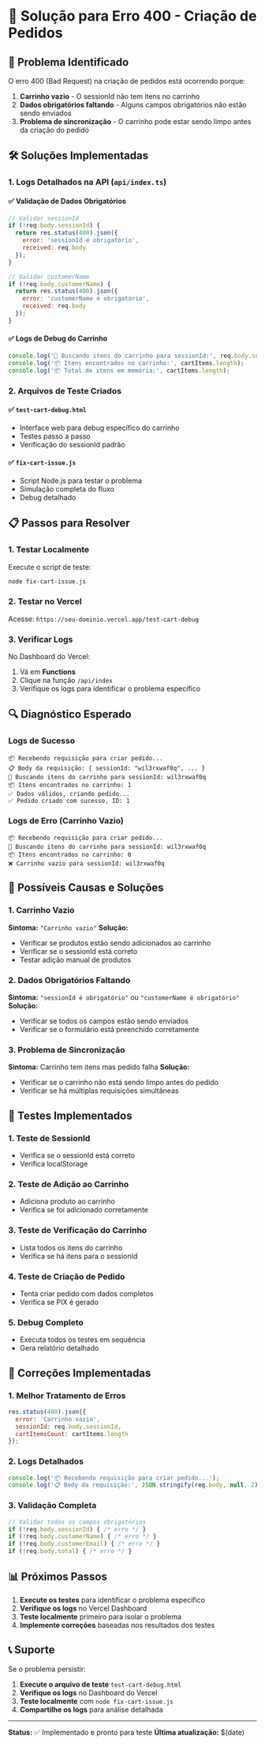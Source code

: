 # 🔧 Solução para Erro 400 - Criação de Pedidos

## 🎯 Problema Identificado

O erro 400 (Bad Request) na criação de pedidos está ocorrendo porque:

1. **Carrinho vazio** - O sessionId não tem itens no carrinho
2. **Dados obrigatórios faltando** - Alguns campos obrigatórios não estão sendo enviados
3. **Problema de sincronização** - O carrinho pode estar sendo limpo antes da criação do pedido

## 🛠️ Soluções Implementadas

### 1. **Logs Detalhados na API** (`api/index.ts`)

#### ✅ Validação de Dados Obrigatórios
```javascript
// Validar sessionId
if (!req.body.sessionId) {
  return res.status(400).json({ 
    error: 'sessionId é obrigatório',
    received: req.body 
  });
}

// Validar customerName
if (!req.body.customerName) {
  return res.status(400).json({ 
    error: 'customerName é obrigatório',
    received: req.body 
  });
}
```

#### ✅ Logs de Debug do Carrinho
```javascript
console.log('🛒 Buscando itens do carrinho para sessionId:', req.body.sessionId);
console.log('📦 Itens encontrados no carrinho:', cartItems.length);
console.log('📦 Total de itens em memória:', cartItems.length);
```

### 2. **Arquivos de Teste Criados**

#### ✅ `test-cart-debug.html`
- Interface web para debug específico do carrinho
- Testes passo a passo
- Verificação do sessionId padrão

#### ✅ `fix-cart-issue.js`
- Script Node.js para testar o problema
- Simulação completa do fluxo
- Debug detalhado

## 📋 Passos para Resolver

### 1. **Testar Localmente**

Execute o script de teste:
```bash
node fix-cart-issue.js
```

### 2. **Testar no Vercel**

Acesse: `https://seu-dominio.vercel.app/test-cart-debug`

### 3. **Verificar Logs**

No Dashboard do Vercel:
1. Vá em **Functions**
2. Clique na função `/api/index`
3. Verifique os logs para identificar o problema específico

## 🔍 Diagnóstico Esperado

### Logs de Sucesso
```
📦 Recebendo requisição para criar pedido...
📋 Body da requisição: { sessionId: "wil3rxwaf0q", ... }
🛒 Buscando itens do carrinho para sessionId: wil3rxwaf0q
📦 Itens encontrados no carrinho: 1
✅ Dados válidos, criando pedido...
✅ Pedido criado com sucesso, ID: 1
```

### Logs de Erro (Carrinho Vazio)
```
📦 Recebendo requisição para criar pedido...
🛒 Buscando itens do carrinho para sessionId: wil3rxwaf0q
📦 Itens encontrados no carrinho: 0
❌ Carrinho vazio para sessionId: wil3rxwaf0q
```

## 🚨 Possíveis Causas e Soluções

### 1. **Carrinho Vazio**
**Sintoma:** `"Carrinho vazio"`
**Solução:** 
- Verificar se produtos estão sendo adicionados ao carrinho
- Verificar se o sessionId está correto
- Testar adição manual de produtos

### 2. **Dados Obrigatórios Faltando**
**Sintoma:** `"sessionId é obrigatório"` ou `"customerName é obrigatório"`
**Solução:**
- Verificar se todos os campos estão sendo enviados
- Verificar se o formulário está preenchido corretamente

### 3. **Problema de Sincronização**
**Sintoma:** Carrinho tem itens mas pedido falha
**Solução:**
- Verificar se o carrinho não está sendo limpo antes do pedido
- Verificar se há múltiplas requisições simultâneas

## 🧪 Testes Implementados

### 1. **Teste de SessionId**
- Verifica se o sessionId está correto
- Verifica localStorage

### 2. **Teste de Adição ao Carrinho**
- Adiciona produto ao carrinho
- Verifica se foi adicionado corretamente

### 3. **Teste de Verificação do Carrinho**
- Lista todos os itens do carrinho
- Verifica se há itens para o sessionId

### 4. **Teste de Criação de Pedido**
- Tenta criar pedido com dados completos
- Verifica se PIX é gerado

### 5. **Debug Completo**
- Executa todos os testes em sequência
- Gera relatório detalhado

## 🔧 Correções Implementadas

### 1. **Melhor Tratamento de Erros**
```javascript
res.status(400).json({ 
  error: 'Carrinho vazio',
  sessionId: req.body.sessionId,
  cartItemsCount: cartItems.length
});
```

### 2. **Logs Detalhados**
```javascript
console.log('📦 Recebendo requisição para criar pedido...');
console.log('📋 Body da requisição:', JSON.stringify(req.body, null, 2));
```

### 3. **Validação Completa**
```javascript
// Validar todos os campos obrigatórios
if (!req.body.sessionId) { /* erro */ }
if (!req.body.customerName) { /* erro */ }
if (!req.body.customerEmail) { /* erro */ }
if (!req.body.total) { /* erro */ }
```

## 📊 Próximos Passos

1. **Execute os testes** para identificar o problema específico
2. **Verifique os logs** no Vercel Dashboard
3. **Teste localmente** primeiro para isolar o problema
4. **Implemente correções** baseadas nos resultados dos testes

## 📞 Suporte

Se o problema persistir:

1. **Execute o arquivo de teste** `test-cart-debug.html`
2. **Verifique os logs** no Dashboard do Vercel
3. **Teste localmente** com `node fix-cart-issue.js`
4. **Compartilhe os logs** para análise detalhada

---

**Status:** ✅ Implementado e pronto para teste
**Última atualização:** $(date) 